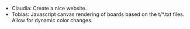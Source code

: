 - Claudia: Create a nice website.
- Tobias: Javascript canvas rendering of boards based on the t/*.txt files.
  Allow for dynamic color changes.
